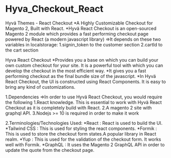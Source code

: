 # Hyva_Checkout_React

Hyvä Themes - React Checkout
  *A Highly Customizable Checkout for Magento 2, Built with React.
  *Hyvä React Checkout is an open-sourced Magento 2 module which provides a fast performing checkout page powered by React (a modern javascript library)
  =>It depends on these two variables in localstorage:
    1.signin_token to the customer section
    2.cartId to the cart section

Hyva React Checkout
*Provides you a base on which you can build your own custom checkout for your site. It is a powerful tool with which you can develop the 
checkout in the most efficient way.
*It gives you a fast performing checkout as the final bundle size of the javascript.
*In Hyvä React Checkout, the UI is constructed using React Components. It is easy to bring any kind of customizations.

1.Dependencies
=>In order to use Hyvä React Checkout, you would require the following
  1.React knowledge. This is essential to work with Hyvä React Checkout as it is completely build with React.
  2.A magento 2 site with graphql API.
  3.Nodejs >= 10 is required in order to make it work

2.Terminologies/Technologies Used:
  *React : React is used to build the UI.
  *Tailwind CSS : This is used for styling the react components.
  *Formik : This is used to store the checkout form states.A popular library in React realm.
  *Yup : This is used for the validation of the checkout form. It works well with Formik.
  *GraphQL : It uses the Magento 2 GraphQL API in order to update the quote from the checkout page.
